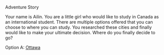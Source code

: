Adventure Story

Your name is Ailin. You are a little girl who would like to study in Canada as an international student. There are multiple options offered that you can choose to where you can study. You researched these cities and finally would like to make your ultimate decision. Where do you finally decide to go?

Option A: [Ottawa](ottawa.md)